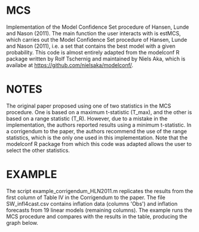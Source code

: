 # MCS
Implementation of the Model Confidence Set procedure of Hansen, Lunde and Nason (2011). The main function the user interacts with is estMCS, which carries out  the Model Confidence Set procedure of Hansen, Lunde and Nason (2011), i.e. a set that contains the best model with a given probability. This code is almost entirely adapted from the modelconf R package written by Rolf Tschernig and maintained by Niels Aka, which is availabe at https://github.com/nielsaka/modelconf/. 

# NOTES
The original paper proposed using one of two statistics in the MCS procedure. One is based on a maximum t-statistic (T_max), and the other is based on a 
range statistic (T_R). However, due to a mistake in the implementation, the authors reported results using a minimum t-statistic. In a corrigendum
to the paper, the authors recommend the use of the range statistics, which is the only one used in this implementation. Note that the modelconf R package from which this code was adapted allows the user to select the other statistics. 

# EXAMPLE
The script example_corrigendum_HLN2011.m replicates the results from the first column of Table IV in the Corrigendum to the paper. The file SW_infl4cast.csv contains inflation data (columns 'Obs') and inflation forecasts from 19 linear models (remaining columns). The example runs the MCS procedure and compares with the results in the table, producing the graph below.  
